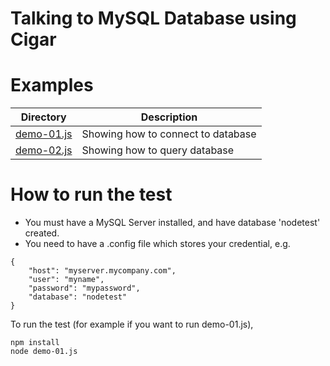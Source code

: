 # Talking to MySQL Database using Cigar

# Examples

|Directory                                  |Description                                    |
|-------------------------------------------|-----------------------------------------------|
|[demo-01.js](demo-01.js)                   |Showing how to connect to database             |
|[demo-02.js](demo-02.js)                   |Showing how to query database                  |

# How to run the test

* You must have a MySQL Server installed, and have database 'nodetest' created.
* You need to have a .config file which stores your credential, e.g.
```
{                                                                                                                                                                                                                                
    "host": "myserver.mycompany.com",                                                                                                                                                                                                
    "user": "myname",                                                                                                                                                                                                        
    "password": "mypassword",                                                                                                                                                                                                         
    "database": "nodetest"                                                                                                                                                                                                       
}       
```

To run the test (for example if you want to run demo-01.js), 
```
npm install
node demo-01.js
```
